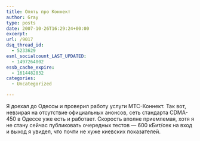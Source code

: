 ```yaml
---
title: Опять про Коннект
author: Gray
type: posts
date: 2007-10-26T16:29:24+00:00
excerpt:
url: /9017
dsq_thread_id:
  - 5233629
esml_socialcount_LAST_UPDATED:
  - 1497264002
essb_cache_expire:
  - 1614482832
categories:
  - Uncategorized

---
```








Я доехал до Одессы и проверил работу услуги МТС-Коннект. Так вот, невзирая на отсутствие официальных анонсов, сеть стандарта CDMA-450 в Одессе уже есть и работает. Скорость вполне приемлемая, хотя я не стану сейчас публиковать очередных тестов &#8212; 600 кБит/сек на вход и выход я увидел, что почти не хуже киевских показателей.
